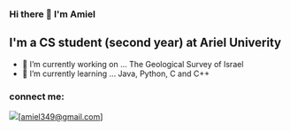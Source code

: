 ### Hi there 👋 I'm Amiel 
## I'm a CS student (second year) at Ariel Univerity 

- 🔭 I’m currently working on ... The Geological Survey of Israel 
- 🌱 I’m currently learning ... Java, Python, C and C++
### connect me:
<img src="{https://img.shields.io/badge/Gmail-D14836?style=for-the-badge&logo=gmail&logoColor=white}" />[amiel349@gmail.com]

